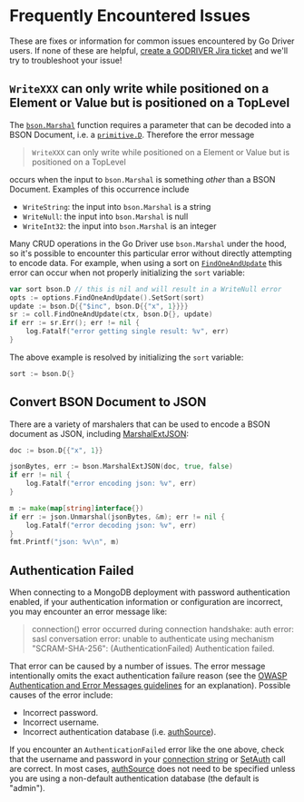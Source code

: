 # Frequently Encountered Issues

These are fixes or information for common issues encountered by Go Driver users. If none of these are helpful, [create a GODRIVER Jira ticket](https://jira.mongodb.org/secure/CreateIssue!default.jspa) and we'll try to troubleshoot your issue!

## `WriteXXX` can only write while positioned on a Element or Value but is positioned on a TopLevel

The [`bson.Marshal`](https://pkg.go.dev/go.mongodb.org/mongo-driver/v2/bson#Marshal) function requires a parameter that can be decoded into a BSON Document, i.e. a [`primitive.D`](https://github.com/mongodb/mongo-go-driver/v2/blob/master/bson/bson.go#L31). Therefore the error message

> `WriteXXX` can only write while positioned on a Element or Value but is positioned on a TopLevel

occurs when the input to `bson.Marshal` is something *other* than a BSON Document. Examples of this occurrence include

- `WriteString`: the input into `bson.Marshal` is a string
- `WriteNull`: the input into `bson.Marshal` is null
- `WriteInt32`: the input into `bson.Marshal` is an integer

Many CRUD operations in the Go Driver use `bson.Marshal` under the hood, so it's possible to encounter this particular error without directly attempting to encode data. For example, when using a sort on [`FindOneAndUpdate`](https://pkg.go.dev/go.mongodb.org/mongo-driver/v2/mongo#Collection.FindOneAndUpdate) this error can occur when not properly initializing the `sort` variable:

```go
var sort bson.D // this is nil and will result in a WriteNull error
opts := options.FindOneAndUpdate().SetSort(sort)
update := bson.D{{"$inc", bson.D{{"x", 1}}}}
sr := coll.FindOneAndUpdate(ctx, bson.D{}, update)
if err := sr.Err(); err != nil {
	log.Fatalf("error getting single result: %v", err)
}
```

The above example is resolved by initializing the `sort` variable:

```go
sort := bson.D{}
```

## Convert BSON Document to JSON

There are a variety of marshalers that can be used to encode a BSON document as JSON, including [MarshalExtJSON](https://pkg.go.dev/github.com/mongodb/mongo-go-driver/v2/bson#MarshalExtJSON):

```go
doc := bson.D{{"x", 1}}

jsonBytes, err := bson.MarshalExtJSON(doc, true, false)
if err != nil {
	log.Fatalf("error encoding json: %v", err)
}

m := make(map[string]interface{})
if err := json.Unmarshal(jsonBytes, &m); err != nil {
	log.Fatalf("error decoding json: %v", err)
}
fmt.Printf("json: %v\n", m)
```

## Authentication Failed

When connecting to a MongoDB deployment with password authentication enabled, if your authentication information or configuration are incorrect, you may encounter an error message like:

> connection() error occurred during connection handshake: auth error: sasl conversation error: unable to authenticate using mechanism "SCRAM-SHA-256": (AuthenticationFailed) Authentication failed.

That error can be caused by a number of issues. The error message intentionally omits the exact authentication failure reason (see the [OWASP Authentication and Error Messages guidelines](https://cheatsheetseries.owasp.org/cheatsheets/Authentication_Cheat_Sheet.html#authentication-and-error-messages) for an explanation). Possible causes of the error include:
- Incorrect password.
- Incorrect username.
- Incorrect authentication database (i.e. [authSource](https://www.mongodb.com/docs/manual/reference/connection-string/#mongodb-urioption-urioption.authSource)).

If you encounter an `AuthenticationFailed` error like the one above, check that the username and password in your [connection string](https://www.mongodb.com/docs/manual/reference/connection-string/) or [SetAuth](https://pkg.go.dev/go.mongodb.org/mongo-driver/v2/mongo/options#ClientOptions.SetAuth) call are correct. In most cases, [authSource](https://www.mongodb.com/docs/manual/reference/connection-string/#mongodb-urioption-urioption.authSource) does not need to be specified unless you are using a non-default authentication database (the default is "admin").
